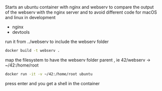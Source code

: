 Starts an ubuntu container with nginx and webserv
to compare the output of the webserv with the nginx server
and to avoid different code for macOS and linux in development
   - nginx
   - devtools 

run it from ../webserv to include the webserv folder

```bash
docker build -t webserv .
```
map the filesystem to have the webserv folder parent , ie 42/webserv -> ~/42:/home/root
```bash
docker run -it -v ~/42:/home/root ubuntu
```

press enter and you get a shell in the container

